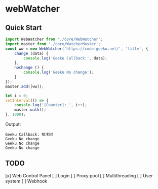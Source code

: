 # webWatcher


## Quick Start

```javascript
import WebWatcher from './core/WebWatcher';
import master from './core/WatcherMaster';
const ww = new WebWatcher('https://code.geeku.net/', 'title', {
    change (data) {
        console.log('Geeku Callback:', data);
    },
    nochange () {
        console.log('Geeku No change');
    }
});
master.add([ww]);

let i = 0;
setInterval(() => {
    console.log('[Counter]: ', i++);
    master.walk();
}, 1000);
```

Output:

```
Geeku Callback: 技术树
Geeku No change
Geeku No change
Geeku No change
```

## TODO

[x] Web Control Panel
[ ] Login
[ ] Proxy pool
[ ] Multithreading
[ ] User system
[ ] Webhook 